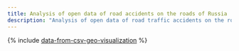 ```yaml
---
title: Analysis of open data of road accidents on the roads of Russia
description: "Analysis of open data of road traffic accidents on the roads of the Russian Federation using the data visualization service {{ datalens-name }}. In addition to identifying the facts of statistics of road accidents in Russia, in the process of analysis you will learn how to work with the main entities of {{ datalens-name }}, combine several sources, work with a data type Date and time, work with geodata, create public dashboards."
---
```


{% include [data-from-csv-geo-visualization](../../_tutorials/datalens/data-from-csv-geo-visualization.md) %}
